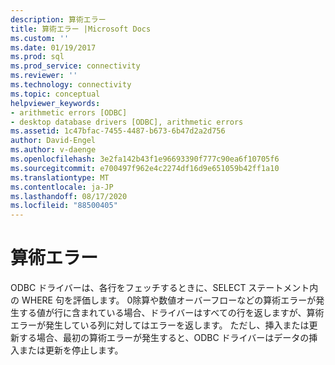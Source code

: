 ```yaml
---
description: 算術エラー
title: 算術エラー |Microsoft Docs
ms.custom: ''
ms.date: 01/19/2017
ms.prod: sql
ms.prod_service: connectivity
ms.reviewer: ''
ms.technology: connectivity
ms.topic: conceptual
helpviewer_keywords:
- arithmetic errors [ODBC]
- desktop database drivers [ODBC], arithmetic errors
ms.assetid: 1c47bfac-7455-4487-b673-6b47d2a2d756
author: David-Engel
ms.author: v-daenge
ms.openlocfilehash: 3e2fa142b43f1e96693390f777c90ea6f10705f6
ms.sourcegitcommit: e700497f962e4c2274df16d9e651059b42ff1a10
ms.translationtype: MT
ms.contentlocale: ja-JP
ms.lasthandoff: 08/17/2020
ms.locfileid: "88500405"
---
```

# <a name="arithmetic-errors"></a>算術エラー
ODBC ドライバーは、各行をフェッチするときに、SELECT ステートメント内の WHERE 句を評価します。 0除算や数値オーバーフローなどの算術エラーが発生する値が行に含まれている場合、ドライバーはすべての行を返しますが、算術エラーが発生している列に対してはエラーを返します。 ただし、挿入または更新する場合、最初の算術エラーが発生すると、ODBC ドライバーはデータの挿入または更新を停止します。
